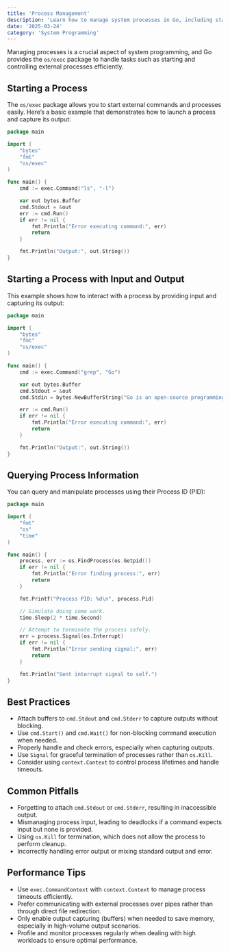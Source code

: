 ```yaml
---
title: 'Process Management'
description: 'Learn how to manage system processes in Go, including starting, stopping, and querying process information.'
date: '2025-03-24'
category: 'System Programming'
---
```


Managing processes is a crucial aspect of system programming, and Go provides the `os/exec` package to handle tasks such as starting and controlling external processes efficiently.

## Starting a Process

The `os/exec` package allows you to start external commands and processes easily. Here’s a basic example that demonstrates how to launch a process and capture its output:

```go
package main

import (
	"bytes"
	"fmt"
	"os/exec"
)

func main() {
	cmd := exec.Command("ls", "-l")

	var out bytes.Buffer
	cmd.Stdout = &out
	err := cmd.Run()
	if err != nil {
		fmt.Println("Error executing command:", err)
		return
	}

	fmt.Println("Output:", out.String())
}
```

## Starting a Process with Input and Output

This example shows how to interact with a process by providing input and capturing its output:

```go
package main

import (
	"bytes"
	"fmt"
	"os/exec"
)

func main() {
	cmd := exec.Command("grep", "Go")

	var out bytes.Buffer
	cmd.Stdout = &out
	cmd.Stdin = bytes.NewBufferString("Go is an open-source programming language.\nPython is popular too.")

	err := cmd.Run()
	if err != nil {
		fmt.Println("Error executing command:", err)
		return
	}

	fmt.Println("Output:", out.String())
}
```

## Querying Process Information

You can query and manipulate processes using their Process ID (PID):

```go
package main

import (
	"fmt"
	"os"
	"time"
)

func main() {
	process, err := os.FindProcess(os.Getpid())
	if err != nil {
		fmt.Println("Error finding process:", err)
		return
	}

	fmt.Printf("Process PID: %d\n", process.Pid)

	// Simulate doing some work.
	time.Sleep(2 * time.Second)

	// Attempt to terminate the process safely.
	err = process.Signal(os.Interrupt)
	if err != nil {
		fmt.Println("Error sending signal:", err)
		return
	}

	fmt.Println("Sent interrupt signal to self.")
}
```

## Best Practices

- Attach buffers to `cmd.Stdout` and `cmd.Stderr` to capture outputs without blocking.
- Use `cmd.Start()` and `cmd.Wait()` for non-blocking command execution when needed.
- Properly handle and check errors, especially when capturing outputs.
- Use `Signal` for graceful termination of processes rather than `os.Kill`.
- Consider using `context.Context` to control process lifetimes and handle timeouts.

## Common Pitfalls

- Forgetting to attach `cmd.Stdout` or `cmd.Stderr`, resulting in inaccessible output.
- Mismanaging process input, leading to deadlocks if a command expects input but none is provided.
- Using `os.Kill` for termination, which does not allow the process to perform cleanup.
- Incorrectly handling error output or mixing standard output and error.

## Performance Tips

- Use `exec.CommandContext` with `context.Context` to manage process timeouts efficiently.
- Prefer communicating with external processes over pipes rather than through direct file redirection.
- Only enable output capturing (buffers) when needed to save memory, especially in high-volume output scenarios.
- Profile and monitor processes regularly when dealing with high workloads to ensure optimal performance.